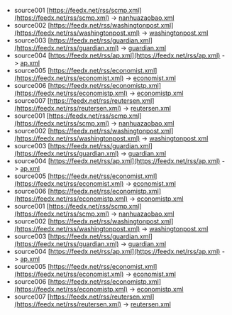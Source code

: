  - source001 [https://feedx.net/rss/scmp.xml](https://feedx.net/rss/scmp.xml) -> [nanhuazaobao.xml](rss/nanhuazaobao.xml)
 - source002 [https://feedx.net/rss/washingtonpost.xml](https://feedx.net/rss/washingtonpost.xml) -> [washingtonpost.xml](rss/washingtonpost.xml)
 - source003 [https://feedx.net/rss/guardian.xml](https://feedx.net/rss/guardian.xml) -> [guardian.xml](rss/guardian.xml)
 - source004 [https://feedx.net/rss/ap.xml](https://feedx.net/rss/ap.xml) -> [ap.xml](rss/ap.xml)
 - source005 [https://feedx.net/rss/economist.xml](https://feedx.net/rss/economist.xml) -> [economist.xml](rss/economist.xml)
 - source006 [https://feedx.net/rss/economistp.xml](https://feedx.net/rss/economistp.xml) -> [economistp.xml](rss/economistp.xml)
 - source007 [https://feedx.net/rss/reutersen.xml](https://feedx.net/rss/reutersen.xml) -> [reutersen.xml](rss/reutersen.xml)
 - source001 [https://feedx.net/rss/scmp.xml](https://feedx.net/rss/scmp.xml) -> [nanhuazaobao.xml](rss/nanhuazaobao.xml)
 - source002 [https://feedx.net/rss/washingtonpost.xml](https://feedx.net/rss/washingtonpost.xml) -> [washingtonpost.xml](rss/washingtonpost.xml)
 - source003 [https://feedx.net/rss/guardian.xml](https://feedx.net/rss/guardian.xml) -> [guardian.xml](rss/guardian.xml)
 - source004 [https://feedx.net/rss/ap.xml](https://feedx.net/rss/ap.xml) -> [ap.xml](rss/ap.xml)
 - source005 [https://feedx.net/rss/economist.xml](https://feedx.net/rss/economist.xml) -> [economist.xml](rss/economist.xml)
 - source006 [https://feedx.net/rss/economistp.xml](https://feedx.net/rss/economistp.xml) -> [economistp.xml](rss/economistp.xml)
 - source001 [https://feedx.net/rss/scmp.xml](https://feedx.net/rss/scmp.xml) -> [nanhuazaobao.xml](rss/nanhuazaobao.xml)
 - source002 [https://feedx.net/rss/washingtonpost.xml](https://feedx.net/rss/washingtonpost.xml) -> [washingtonpost.xml](rss/washingtonpost.xml)
 - source003 [https://feedx.net/rss/guardian.xml](https://feedx.net/rss/guardian.xml) -> [guardian.xml](rss/guardian.xml)
 - source004 [https://feedx.net/rss/ap.xml](https://feedx.net/rss/ap.xml) -> [ap.xml](rss/ap.xml)
 - source005 [https://feedx.net/rss/economist.xml](https://feedx.net/rss/economist.xml) -> [economist.xml](rss/economist.xml)
 - source006 [https://feedx.net/rss/economistp.xml](https://feedx.net/rss/economistp.xml) -> [economistp.xml](rss/economistp.xml)
 - source007 [https://feedx.net/rss/reutersen.xml](https://feedx.net/rss/reutersen.xml) -> [reutersen.xml](rss/reutersen.xml)
